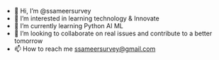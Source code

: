 - 👋 Hi, I’m @ssameersurvey
- 👀 I’m interested in learning technology & Innovate
- 🌱 I’m currently learning Python AI ML
- 💞️ I’m looking to collaborate on real issues and contribute to a better tomorrow 
- 📫 How to reach me ssameersurvey@gmail.com

<!---
ssameersurvey/ssameersurvey is a ✨ special ✨ repository because its `README.md` (this file) appears on your GitHub profile.
You can click the Preview link to take a look at your changes.
--->
